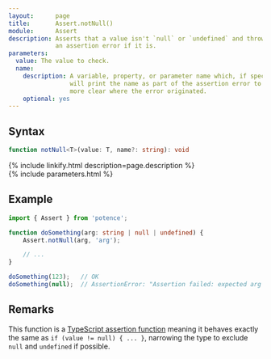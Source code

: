 ```yaml
---
layout:      page
title:       Assert.notNull()
module:      Assert
description: Asserts that a value isn't `null` or `undefined` and throws
             an assertion error if it is.
parameters:
  value: The value to check.
  name:
    description: A variable, property, or parameter name which, if specified,
                 will print the name as part of the assertion error to make it
                 more clear where the error originated.
    optional: yes
---
```

## Syntax

```ts
function notNull<T>(value: T, name?: string): void
```

<div class="description">{% include linkify.html description=page.description %}</div>
{% include parameters.html %}

## Example

```ts
import { Assert } from 'potence';

function doSomething(arg: string | null | undefined) {
    Assert.notNull(arg, 'arg');

    // ...
}

doSomething(123);   // OK
doSomething(null);  // AssertionError: "Assertion failed: expected arg to be non-null but was null"
```

## Remarks

This function is a
[TypeScript assertion function](https://www.typescriptlang.org/docs/handbook/release-notes/typescript-3-7.html#assertion-functions)
meaning it behaves exactly the same as `if (value != null) { ... }`,
narrowing the type to exclude `null` and `undefined` if possible.
